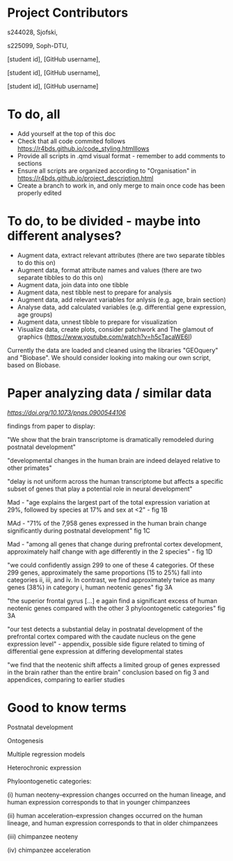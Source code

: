 # Project Contributors
s244028, Sjofski,

s225099, Soph-DTU,

[student id], [GitHub username],

[student id], [GitHub username],

[student id], [GitHub username]

# To do, all
- Add yourself at the top of this doc
- Check that all code commited follows https://r4bds.github.io/code_styling.htmlllows
- Provide all scripts in .qmd visual format - remember to add comments to sections
- Ensure all scripts are organized according to "Organisation" in https://r4bds.github.io/project_description.html
- Create a branch to work in, and only merge to main once code has been properly edited

# To do, to be divided - maybe into different analyses?
- Augment data, extract relevant attributes (there are two separate tibbles to do this on)
- Augment data, format attribute names and values (there are two separate tibbles to do this on)
- Augment data, join data into one tibble
- Augment data, nest tibble nest to prepare for analysis
- Augment data, add relevant variables for anlysis (e.g. age, brain section)
- Analyse data, add calculated variables (e.g. differential gene expression, age groups)
- Augment data, unnest tibble to prepare for visualization
- Visualize data, create plots, consider patchwork and The glamout of graphics (https://www.youtube.com/watch?v=h5cTacaWE6I)

Currently the data are loaded and cleaned using the libraries "GEOquery" and "Biobase". We should consider looking into making our own script, based on Biobase.


# Paper analyzing data / similar data
_https://doi.org/10.1073/pnas.0900544106_

findings from paper to display:

"We show that the brain transcriptome is dramatically remodeled during postnatal development"

"developmental changes in the human brain are indeed delayed relative to other primates"

"delay is not uniform across the human transcriptome but affects a specific subset of genes that play a potential role in neural development"

Mad - "age explains the largest part of the total expression variation at 29%, followed by species at 17% and sex at <2" - fig 1B

MAd - "71% of the 7,958 genes expressed in the human brain change significantly during postnatal development" fig 1C

Mad - "among all genes that change during prefrontal cortex development, approximately half change with age differently in the 2 species" - fig 1D

"we could confidently assign 299 to one of these 4 categories. Of these 299 genes, approximately the same proportions (15 to 25%) fall into categories ii, iii, and iv. In contrast, we find approximately twice as many genes (38%) in category i, human neotenic genes" fig 3A

"the superior frontal gyrus [...] e again find a significant excess of human neotenic genes compared with the other 3 phyloontogenetic categories" fig 3A

"our test detects a substantial delay in postnatal development of the prefrontal cortex compared with the caudate nucleus on the gene expression level" - appendix, possible side figure related to timing of differential gene expression at differing developmental states

"we find that the neotenic shift affects a limited group of genes expressed in the brain rather than the entire brain" conclusion based on fig 3 and appendices, comparing to earlier studies

# Good to know terms
Postnatal development

Ontogenesis

Multiple regression models

Heterochronic expression

Phyloontogenetic categories:

  (i) human neoteny–expression changes occurred on the human lineage, and human expression corresponds to that in younger chimpanzees

  (ii) human acceleration–expression changes occurred on the human lineage, and human expression corresponds to that in older chimpanzees

  (iii) chimpanzee neoteny

  (iv) chimpanzee acceleration
